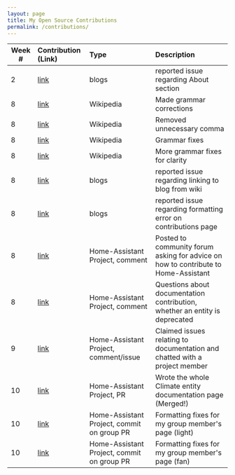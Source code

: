 ```yaml
---
layout: page
title: My Open Source Contributions
permalink: /contributions/
---
```


<!-- 
Type of the contribution should be "Wikipedia edit", "OpenStreet Map feature", "Documentation", "Course website", "Blog", 
"Browse Add-on", etc. 

The descriptioin should include a brief summary of what you did. 

Replace the first row with your contribution. 

--> 





| Week #       | Contribution (Link)  | Type  | Description | 
|---|:---|:---|:---| 
|  2  | [link](https://github.com/nyu-ossd-s19/asunwoo98-weekly/issues)    | blogs  |   reported issue regarding About section    |
|  8  |   [link](https://en.wikipedia.org/w/index.php?title=Corbicula_japonica&oldid=891365763)  |  Wikipedia  |   Made grammar corrections  |
|  8  |  [link](https://en.wikipedia.org/w/index.php?title=Philip_Salyer&oldid=891366274)  |  Wikipedia  |   Removed unnecessary comma  |
|  8  |  [link](https://en.wikipedia.org/w/index.php?title=Off_the_Grid_(food_organization)&oldid=891367071)  |  Wikipedia  |  Grammar fixes   |
|  8  |  [link](https://en.wikipedia.org/w/index.php?title=Off_the_Grid_(food_organization)&oldid=891367242)  |  Wikipedia  |   More grammar fixes for clarity  |
|  8  |  [link](https://github.com/nyu-ossd-s19/ConnorSBrady-weekly/issues/1)  |  blogs  |  reported issue regarding linking to blog from wiki  | 
|  8  |  [link](https://github.com/nyu-ossd-s19/mayaarguelles-weekly/issues/1)  |  blogs  |  reported issue regarding formatting error on contributions page  |
|  8  |  [link](https://community.home-assistant.io/t/something-for-a-new-contributor/110083/2)  |  Home-Assistant Project, comment  |  Posted to community forum asking for advice on how to contribute to Home-Assistant  |
|  8  |  [link](https://github.com/home-assistant/developers.home-assistant/issues/208)  |  Home-Assistant Project, comment  |  Questions about documentation contribution, whether an entity is deprecated  | 
|  9  |  [link](https://github.com/home-assistant/developers.home-assistant/issues/208)  |  Home-Assistant Project, comment/issue  |  Claimed issues relating to documentation and chatted with a project member  |
|  10  |  [link](https://github.com/home-assistant/developers.home-assistant/pull/227)  |  Home-Assistant Project, PR  |  Wrote the whole Climate entity documentation page (Merged!)  |
|  10  |  [link](https://github.com/home-assistant/developers.home-assistant/pull/228/commits/6b130ed0c31567eafc7f0181ea3fa86a23bc12cc)  |  Home-Assistant Project, commit on group PR  |  Formatting fixes for my group member's page (light)
|  10  |  [link](https://github.com/nyu-ossd-s19/developers.home-assistant/commit/50ac9fcdd7d05609a055e2506ee7e2e8ef87938a)  |  Home-Assistant Project, commit on group PR  |  Formatting fixes for my group member's page (fan)
